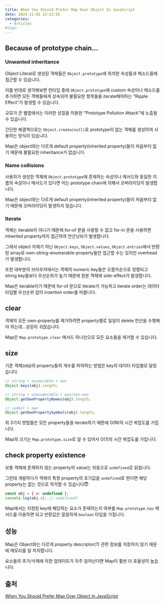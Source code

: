 ```yaml
---
title: When You Should Prefer Map Over Object In JavaScript
date: 2024-11-01 22:22:55
categories:
  - Articles
#tags:
---
```

## Because of prototype chain...

### Unwanted inheritance

Object Literal로 생성된 객체들은 `Object.prototype`에 위치한 속성들과 메소드들에 접근할 수 있습니다.

이를 반대로 생각해보면 런타임 중에 `Object.prototype`에 custom 속성이나 메소드를 추가하면 모든 객체들에게 상속되어 불필요한 항목들을 iterate해야하는 "Ripple Effect"가 발생할 수 있습니다.

규모가 큰 웹앱에서는 이러한 성질을 이용한 "Prototype Pollution Attack"에 노출될 수 있습니다.

간단한 해결책으로는 `Object.create(null)`로 prototype이 없는 객체를 생성하여 사용하는 방식이 있습니다.

Map은 object와는 다르게 default property(inherited property)들이 처음부터 없기 때문에 불필요한 inheritance가 없습니다.

### Name collisions

사용자가 생성한 객체에 `Object.prototype`에 존재하는 속성이나 메서드와 동일한 이름의 속성이나 메서드가 있다면 이는 prototype chain에 의해서 오버라이딩이 발생합니다.

Map은 object와는 다르게 default property(inherited property)들이 처음부터 없기 때문에 오버라이딩이 발생하지 않습니다.

### Iterate

객체는 iterable이 아니기 때문에 for-of 문을 사용할 수 없고 for-in 문을 사용하면 inherited property까지 접근하여 연산낭비가 발생합니다.

그래서 object 자체가 아닌 `Object.keys`, `Object.values`, `Object.entries`에서 반환된 array로 own-string-enumerable-property들만 접근할 수는 있지만 overhead가 발생합니다.

또한 대부분의 브라우저에서는 객체의 numeric key들은 오름차순으로 정렬되고 string key들보다 우선순위가 높기 때문에 원본 객체에 side-effect가 발생합니다.

Map은 iterable이기 때문에 for-of 문으로 iterate가 가능하고 iterate order는 데이터 타입별 우선순위 없이 insertion order를 따릅니다.

## clear

객체의 모든 own-property를 제거하려면 property별로 일일이 delete 연산을 수행해야 하는데...굉장히 귀찮습니다.

Map은 `Map.prototype.clear` 메서드 하나만으로 모든 요소들을 제거할 수 있습니다.

## size

기존 객체(obj)의 property들의 개수를 파악하는 방법은 key의 데이터 타입별로 달랐습니다.

```js
// string + enumerable + own
Object.keys(obj).length;

// string + unenumerable + own/non-own
Object.getOwnPropertyNames(obj).length;

// symbol + own
Object.getOwnPropertySymbols(obj).length;
```

위 3가지 방법들은 모든 property들을 iterate하기 때문에 O(N)의 시간 복잡도를 가집니다.

Map의 크기는 `Map.prototype.size`로 알 수 있어서 O(1)의 시간 복잡도를 가집니다.

## check property existence

보통 객체에 존재하지 않는 property의 value는 자동으로 `undefined`로 읽힙니다.

그런데 개발하다가 객체의 특정 property의 초기값을 `undefined`로 한다면 해당 property는 없는 것으로 착각할 수 있습니다😇

```js
const obj = { a: undefined };
console.log(obj.a); // undefined?
```

Map에서는 지정된 key에 해당하는 요소가 존재하는지 여부를 `Map.prototype.has` 메서드를 이용하면 되고 반환값은 깔끔하게 `boolean` 타입을 가집니다.

## 성능

Map은 Object와는 다르게 property descriptor(?) 관련 정보를 저장하지 않기 때문에 메모리를 덜 차지합니다.

요소들의 추가/삭제에 의한 업데이트가 자주 일어난다면 Map이 훨씬 더 효율성이 높습니다.

## 출처

[When You Should Prefer Map Over Object In JavaScript](https://www.zhenghao.io/posts/object-vs-map)

